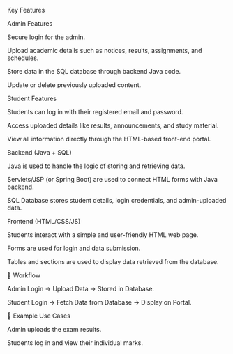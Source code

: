 Key Features

Admin Features

Secure login for the admin.

Upload academic details such as notices, results, assignments, and schedules.

Store data in the SQL database through backend Java code.

Update or delete previously uploaded content.

Student Features

Students can log in with their registered email and password.

Access uploaded details like results, announcements, and study material.

View all information directly through the HTML-based front-end portal.

Backend (Java + SQL)

Java is used to handle the logic of storing and retrieving data.

Servlets/JSP (or Spring Boot) are used to connect HTML forms with Java backend.

SQL Database stores student details, login credentials, and admin-uploaded data.

Frontend (HTML/CSS/JS)

Students interact with a simple and user-friendly HTML web page.

Forms are used for login and data submission.

Tables and sections are used to display data retrieved from the database.

🔹 Workflow

Admin Login → Upload Data → Stored in Database.

Student Login → Fetch Data from Database → Display on Portal.

🔹 Example Use Cases

Admin uploads the exam results.

Students log in and view their individual marks.
